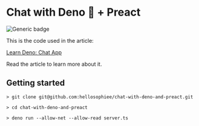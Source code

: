 # Chat with Deno 🦕 + Preact

![Generic badge](https://img.shields.io/badge/Made%20with-Deno%20%F0%9F%A6%95-%3CCOLOR%3E.svg)

This is the code used in the article:

[Learn Deno: Chat App](https://aralroca.com/blog/learn-deno-chat-app)

Read the article to learn more about it.

## Getting started

`> git clone git@github.com:hellosophiee/chat-with-deno-and-preact.git`

`> cd chat-with-deno-and-preact`

`> deno run --allow-net --allow-read server.ts`